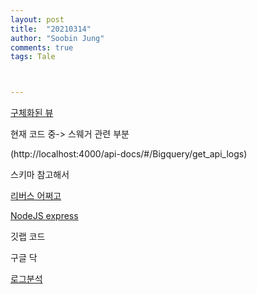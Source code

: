 ```yaml
---
layout: post
title:  "20210314"
author: "Soobin Jung"
comments: true
tags: Tale



---
```


[구체화된 뷰](https://cloud.google.com/bigquery/docs/materialized-views-intro?hl=ko)

현재 코드 중-> 스웨거 관련 부분

(http://localhost:4000/api-docs/#/Bigquery/get_api_logs)

스키마 참고해서 

[리버스 어쩌고](http://x3.webscada.kr)

[NodeJS express](https://expressjs.com/ko/4x/api.html#app)

깃랩 코드 

구글 닥

[로그분석](https://marketology.co.kr/all-category/analytics/%EC%9B%B9-%EB%A1%9C%EA%B7%B8%EB%B6%84%EC%84%9D%EC%9D%B4%EB%9E%80/) 